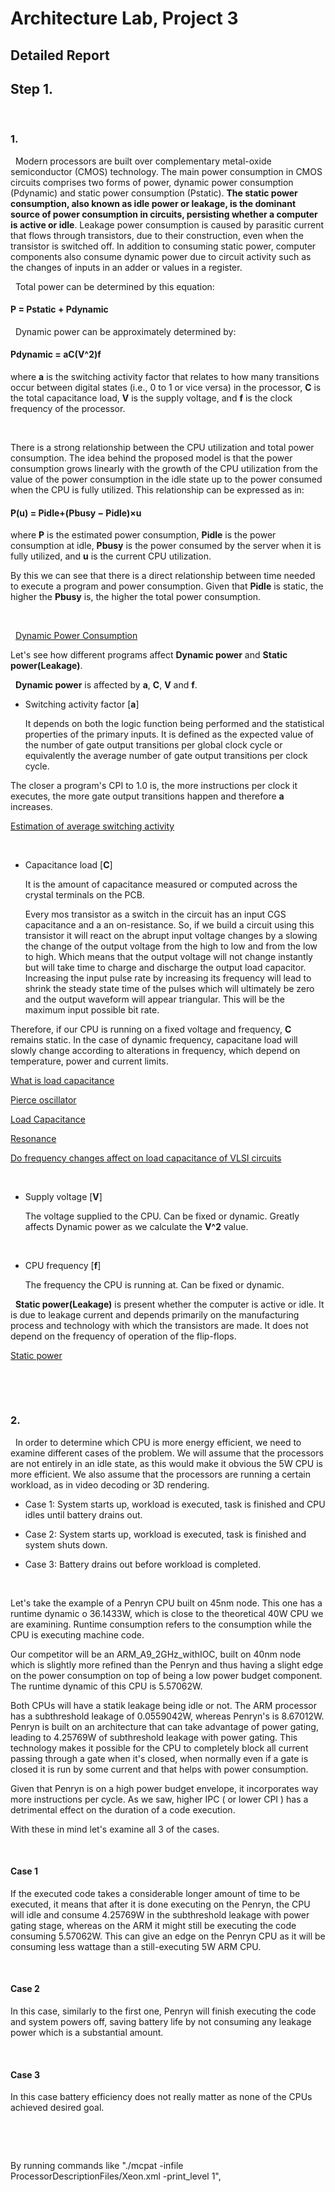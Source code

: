 # Architecture Lab, Project 3

## Detailed Report

## Step 1. 

&nbsp;

### 1.

&nbsp;
Modern processors are built over complementary metal-oxide semiconductor (CMOS) technology. The main power consumption in CMOS circuits comprises two forms of power, dynamic power consumption (Pdynamic) and static power consumption (Pstatic). **The static power consumption, also known as idle power or leakage, is the dominant source of power consumption in circuits, persisting whether a computer is active or idle**. Leakage power consumption is caused by parasitic current that flows through transistors, due to their construction, even when the transistor is switched off. In addition to consuming static power, computer components also consume dynamic power due to circuit activity such as the changes of inputs in an adder or values in a register. 

&nbsp;
Total power can be determined by this equation:

#### P = Pstatic + Pdynamic

&nbsp;
Dynamic power can be approximately determined by:

#### Pdynamic = aC(V^2)f

where **a** is the switching activity factor that relates to how many transitions occur between digital states (i.e., 0 to 1 or vice versa) in the processor, **C** is the total capacitance load, **V** is the supply voltage, and **f** is the clock frequency of the processor.

&nbsp;

There is a strong relationship between the CPU utilization and total power consumption. The idea behind the proposed model is that the power consumption grows linearly with the growth of the CPU utilization from the value of the power consumption in the idle state up to the power consumed when the CPU is fully utilized. This relationship can be expressed as in:

#### P(u) = Pidle+(Pbusy − Pidle)×u

where **P** is the estimated power consumption, **Pidle** is the power consumption at idle, **Pbusy** is the power consumed by the server when it is fully utilized, and **u** is the current CPU utilization. 

By this we can see that there is a direct relationship between time needed to execute a program and power consumption. Given that **Pidle** is static, the higher the **Pbusy** is, the higher the total power consumption.

&nbsp;

&nbsp;
[Dynamic Power Consumption](https://www.sciencedirect.com/topics/computer-science/dynamic-power-consumption)

Let's see how different programs affect **Dynamic power** and **Static power(Leakage)**.

&nbsp;
**Dynamic power** is affected by **a**, **C**, **V** and **f**. 

- Switching activity factor [**a**]

    It depends on both the logic function being performed and the statistical properties of
    the primary inputs. It is defined as the expected value of the number of gate output transitions per global clock cycle     or equivalently the average number of gate output transitions per clock cycle.

The closer a program's CPI to 1.0 is, the more instructions per clock it executes, the more gate output transitions happen and therefore **a** increases.

[Estimation of average switching activity](https://www.researchgate.net/publication/220400097_Estimation_of_average_switching_activity_in_combinational_logic_circuits_using_symbolic_simulation)

&nbsp;

- Capacitance load [**C**]

    It is the amount of capacitance measured or computed across the crystal terminals on the PCB. 

    Every mos transistor as a switch in the circuit has an input CGS capacitance and a an on-resistance. So, if we build a circuit using this transistor it will react on the abrupt input voltage changes by a slowing the change of the output voltage from the high to low and from the low to high. Which means that the output voltage will not change instantly but will take time to charge and discharge the output load capacitor. Increasing the input pulse rate by increasing its frequency will lead to shrink the steady state time of the pulses which will ultimately be zero and the output waveform will appear triangular. This will be the maximum input possible bit rate.

Therefore, if our CPU is running on a fixed voltage and frequency, **C** remains static. In the case of dynamic frequency, capacitane load will slowly change according to alterations in frequency, which depend on temperature, power and current limits.

[What is load capacitance](https://www.quora.com/What-is-load-capacitance)

[Pierce oscillator](https://en.wikipedia.org/wiki/Pierce_oscillator#Load_capacitance)

[Load Capacitance](https://www.sciencedirect.com/topics/engineering/load-capacitance)

[Resonance](https://en.wikipedia.org/wiki/Resonance)

[Do frequency changes affect on load capacitance of VLSI circuits](https://www.researchgate.net/post/Do_frequency_changes_affect_on_load_capacitance_of_VLSI_circuits)

&nbsp;

- Supply voltage [**V**]

    The voltage supplied to the CPU. Can be fixed or dynamic. Greatly affects Dynamic power as we calculate the **V^2** value.

&nbsp;

- CPU frequency [**f**]

    The frequency the CPU is running at. Can be fixed or dynamic.

&nbsp;
**Static power(Leakage)** is present whether the computer is active or idle. It is due to leakage current and depends primarily on the manufacturing process and technology with which the transistors are made. It does not depend on the frequency of operation of the flip-flops.

[Static power](https://www.sciencedirect.com/topics/computer-science/static-power)

&nbsp;

&nbsp;

### 2.

&nbsp;
In order to determine which CPU is more energy efficient, we need to examine different cases of the problem. We will assume that the processors are not entirely in an idle state, as this would make it obvious the 5W CPU is more efficient. We also assume that the processors are running a certain workload, as in video decoding or 3D rendering.

- Case 1: System starts up, workload is executed, task is finished and CPU idles until battery drains out.

- Case 2: System starts up, workload is executed, task is finished and system shuts down.

- Case 3: Battery drains out before workload is completed.

&nbsp;

Let's take the example of a Penryn CPU built on 45nm node. This one has a runtime dynamic o 36.1433W, which is close to the theoretical 40W CPU we are examining. Runtime consumption refers to the consumption while the CPU is executing machine code.

Our competitor will be an ARM\_A9\_2GHz\_withIOC, built on 40nm node which is slightly more refined than the Penryn and thus having a slight edge on the power consumption on top of being a low power budget component. The runtime dynamic of this CPU is 5.57062W.

Both CPUs will have a statik leakage being idle or not. The ARM processor has a subthreshold leakage of 0.0559042W, whereas Penryn's is 8.67012W. Penryn is built on an architecture that can take advantage of power gating, leading to 4.25769W of subthreshold leakage with power gating. This technology makes it possible for the CPU to completely block all current passing through a gate when it's closed, when normally even if a gate is closed it is run by some current and that helps with power consumption. 

Given that Penryn is on a high power budget envelope, it incorporates way more instructions per cycle. As we saw, higher IPC ( or lower CPI ) has a detrimental effect on the duration of a code execution.

With these in mind let's examine all 3 of the cases.

&nbsp;

#### Case 1

If the executed code takes a considerable longer amount of time to be executed, it means that after it is done executing on the Penryn, the CPU will idle and consume 4.25769W in the subthreshold leakage with power gating stage, whereas on the ARM it might still be executing the code consuming 5.57062W. This can give an edge on the Penryn CPU as it will be consuming less wattage than a still-executing 5W ARM CPU.

&nbsp;

#### Case 2

In this case, similarly to the first one, Penryn will finish executing the code and system powers off, saving battery life by not consuming any leakage power which is a substantial amount.

&nbsp;

#### Case 3

In this case battery efficiency does not really matter as none of the CPUs achieved desired goal.

&nbsp;

&nbsp;

By running commands like "./mcpat \-infile ProcessorDescriptionFiles/Xeon.xml \-print\_level 1", 
